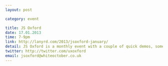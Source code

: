```yaml
---
layout: post

category: event

title: JS Oxford
date: 17.01.2013
time: 7-9pm
link: http://lanyrd.com/2013/jsoxford-january/
detail: JS Oxford is a monthly event with a couple of quick demos, some hack time and pub. So if you've got a project you want to work on, or a problem you need help solving, then come join us!
twitter: http://twitter.com/uxoxford
email: jsoxford@whiteoctober.co.uk
---
```

